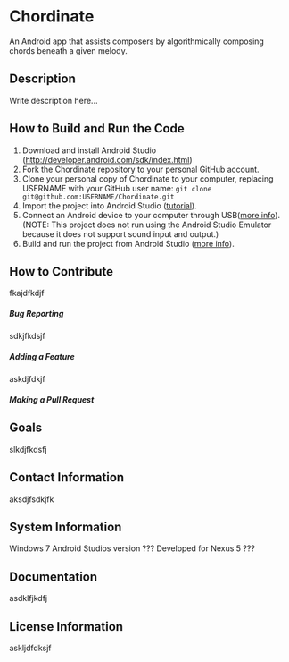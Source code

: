 # Chordinate
An Android app that assists composers by algorithmically composing chords beneath a given melody.

## Description
Write description here...

## How to Build and Run the Code
1. Download and install Android Studio (http://developer.android.com/sdk/index.html)
2. Fork the Chordinate repository to your personal GitHub account.
3. Clone your personal copy of Chordinate to your computer, replacing USERNAME with your GitHub user name:
    `git clone git@github.com:USERNAME/Chordinate.git`
4. Import the project into Android Studio ([tutorial](https://www.jetbrains.com/help/idea/2016.1/importing-project-from-gradle-model.html?origin=old_help)).
5. Connect an Android device to your computer through USB([more info](http://developer.android.com/tools/device.html)). (NOTE: This project does not run using the Android Studio Emulator because it does not support sound input and output.)
6. Build and run the project from Android Studio ([more info](http://developer.android.com/tools/building/building-studio.html)).

## How to Contribute
fkajdfkdjf
##### Bug Reporting
sdkjfkdsjf
##### Adding a Feature
askdjfdkjf
##### Making a Pull Request

## Goals
slkdjfkdsfj

## Contact Information
aksdjfsdkjfk

## System Information
Windows 7
Android Studios version ???
Developed for Nexus 5 ???

## Documentation
asdklfjkdfj

## License Information
askljdfdksjf
